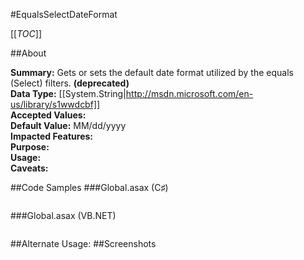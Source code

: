 #EqualsSelectDateFormat

[[_TOC_]]

##About

**Summary:**  Gets or sets the default date format utilized by the equals (Select) filters. **(deprecated)**  
**Data Type:** [[System.String|http://msdn.microsoft.com/en-us/library/s1wwdcbf]]  
**Accepted Values:**   
**Default Value:** MM/dd/yyyy  
**Impacted Features:**   
**Purpose:**   
**Usage:**   
**Caveats:**   

##Code Samples
###Global.asax (C♯)

```csharp
```

###Global.asax (VB.NET)

```visualbasic
```
##Alternate Usage: 
##Screenshots
